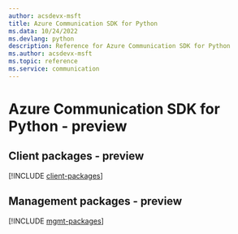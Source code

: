 ```yaml
---
author: acsdevx-msft
title: Azure Communication SDK for Python
ms.data: 10/24/2022
ms.devlang: python
description: Reference for Azure Communication SDK for Python
ms.author: acsdevx-msft
ms.topic: reference
ms.service: communication
---
```

# Azure Communication SDK for Python - preview

## Client packages - preview
[!INCLUDE [client-packages](communication-client-index.md)]
## Management packages - preview
[!INCLUDE [mgmt-packages](communication-mgmt-index.md)]